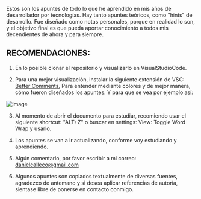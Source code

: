 Estos son los apuntes de todo lo que he aprendido en mis años de desarrollador por tecnologías. Hay tanto apuntes teóricos, como "hints" de desarrollo.
Fue diseñado como notas personales, porque en realidad lo son, y el objetivo final es que pueda aportar conocimiento a todos mis decendientes de ahora y para siempre.

## RECOMENDACIONES:

1. En lo posible clonar el repositorio y visualizarlo en VisualStudioCode.

2. Para una mejor visualización, instalar la siguiente extensión de VSC: [Better Comments.](https://marketplace.visualstudio.com/items?itemName=aaron-bond.better-comments) Para entender mediante colores y de mejor manera, cómo fueron diseñados los apuntes. Y para que se vea por ejemplo así:

![image](https://user-images.githubusercontent.com/100431019/179100262-620c8231-b14a-4189-8e4a-3ae827170e2e.png)

3. Al momento de abrir el documento para estudiar, recomiendo usar el siguiente shortcut: "ALT+Z" o buscar en settings: View: Toggle Word Wrap y usarlo.

4. Los apuntes se van a ir actualizando, conforme voy estudiando y aprendiendo.

5. Algún comentario, por favor escribir a mi correo: danielcalleco@gmail.com

6. Algunos apuntes son copiados textualmente de diversas fuentes, agradezco de antemano y si desea aplicar referencias de autoría, sientase libre de ponerse en contacto conmigo.

